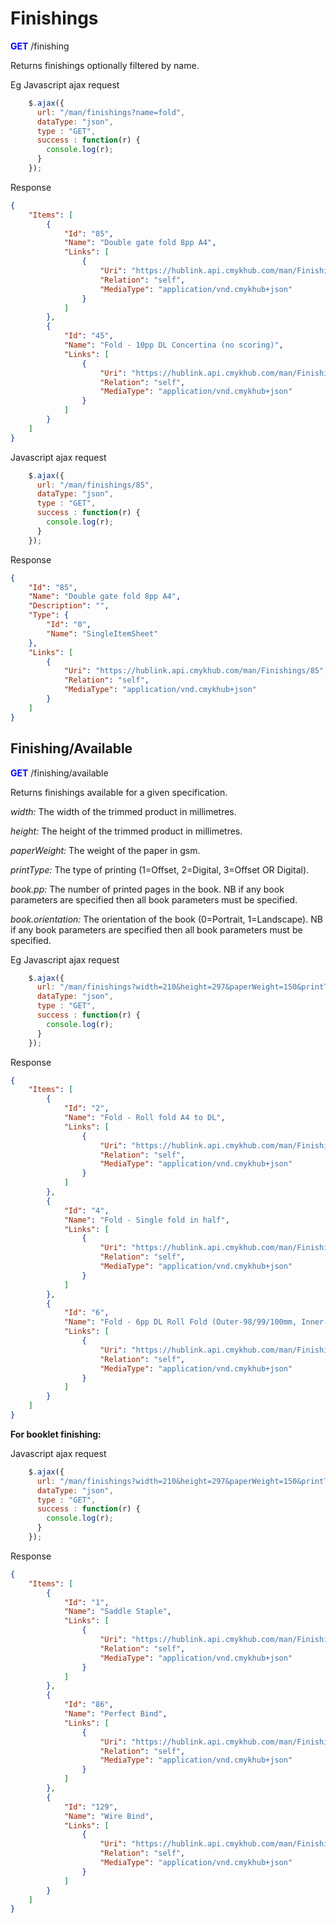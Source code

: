 # Finishings


<span style="color:blue">**GET**</span> /finishing

Returns finishings optionally filtered by name.

Eg
Javascript ajax request
```javascript
    $.ajax({
      url: "/man/finishings?name=fold",
      dataType: "json",
      type : "GET",
      success : function(r) {
        console.log(r);
      }
    });
```
Response
```json
{
    "Items": [
        {
            "Id": "85",
            "Name": "Double gate fold 8pp A4",
            "Links": [
                {
                    "Uri": "https://hublink.api.cmykhub.com/man/Finishings/85",
                    "Relation": "self",
                    "MediaType": "application/vnd.cmykhub+json"
                }
            ]
        },
        {
            "Id": "45",
            "Name": "Fold - 10pp DL Concertina (no scoring)",
            "Links": [
                {
                    "Uri": "https://hublink.api.cmykhub.com/man/Finishings/45",
                    "Relation": "self",
                    "MediaType": "application/vnd.cmykhub+json"
                }
            ]
        }
    ]
}
```

Javascript ajax request
```javascript
    $.ajax({
      url: "/man/finishings/85",
      dataType: "json",
      type : "GET",
      success : function(r) {
        console.log(r);
      }
    });
```
Response
```json
{
    "Id": "85",
    "Name": "Double gate fold 8pp A4",
    "Description": "",
    "Type": {
        "Id": "0",
        "Name": "SingleItemSheet"
    },
    "Links": [
        {
            "Uri": "https://hublink.api.cmykhub.com/man/Finishings/85",
            "Relation": "self",
            "MediaType": "application/vnd.cmykhub+json"
        }
    ]
}
```

## Finishing/Available

<span style="color:blue">**GET**</span> /finishing/available

Returns finishings available for a given specification.

*width:* The width of the trimmed product in millimetres.

*height:* The height of the trimmed product in millimetres.

*paperWeight:* The weight of the paper in gsm.

*printType:* The type of printing (1=Offset, 2=Digital,
3=Offset OR Digital).

*book.pp:* The number of printed pages in the book.
NB if any book parameters are specified then all
book parameters must be specified.

*book.orientation:* The orientation of the book
(0=Portrait, 1=Landscape).
NB if any book parameters are specified then all
book parameters must be specified.


Eg
Javascript ajax request
```javascript
    $.ajax({
      url: "/man/finishings?width=210&height=297&paperWeight=150&printType=1",
      dataType: "json",
      type : "GET",      
      success : function(r) {
        console.log(r);
      }
    });
```
Response
```json
{
    "Items": [
        {
            "Id": "2",
            "Name": "Fold - Roll fold A4 to DL",
            "Links": [
                {
                    "Uri": "https://hublink.api.cmykhub.com/man/Finishings/2",
                    "Relation": "self",
                    "MediaType": "application/vnd.cmykhub+json"
                }
            ]
        },
        {
            "Id": "4",
            "Name": "Fold - Single fold in half",
            "Links": [
                {
                    "Uri": "https://hublink.api.cmykhub.com/man/Finishings/4",
                    "Relation": "self",
                    "MediaType": "application/vnd.cmykhub+json"
                }
            ]
        },
        {
            "Id": "6",
            "Name": "Fold - 6pp DL Roll Fold (Outer-98/99/100mm, Inner-100/99/98mm)",
            "Links": [
                {
                    "Uri": "https://hublink.api.cmykhub.com/man/Finishings/6",
                    "Relation": "self",
                    "MediaType": "application/vnd.cmykhub+json"
                }
            ]
        }
    ]
}
```

**For booklet finishing:**

Javascript ajax request
```javascript
    $.ajax({
      url: "/man/finishings?width=210&height=297&paperWeight=150&printType=1&pp=32&orientation=0",
      dataType: "json",
      type : "GET",     
      success : function(r) {
        console.log(r);
      }
    });
```
Response
```json
{
    "Items": [
        {
            "Id": "1",
            "Name": "Saddle Staple",
            "Links": [
                {
                    "Uri": "https://hublink.api.cmykhub.com/man/Finishings/1",
                    "Relation": "self",
                    "MediaType": "application/vnd.cmykhub+json"
                }
            ]
        },
        {
            "Id": "86",
            "Name": "Perfect Bind",
            "Links": [
                {
                    "Uri": "https://hublink.api.cmykhub.com/man/Finishings/86",
                    "Relation": "self",
                    "MediaType": "application/vnd.cmykhub+json"
                }
            ]
        },
        {
            "Id": "129",
            "Name": "Wire Bind",
            "Links": [
                {
                    "Uri": "https://hublink.api.cmykhub.com/man/Finishings/129",
                    "Relation": "self",
                    "MediaType": "application/vnd.cmykhub+json"
                }
            ]
        }
    ]
}
```
